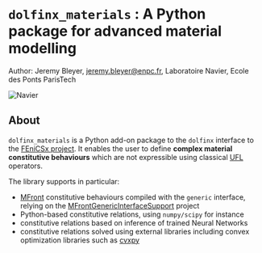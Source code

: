 # `dolfinx_materials` : A Python package for advanced material modelling

Author: Jeremy Bleyer, jeremy.bleyer@enpc.fr, Laboratoire Navier, Ecole des Ponts ParisTech

![Navier](https://navier-lab.fr/wp-content/uploads/2021/11/NAVIER-LOGO-COULEUR-RVB-ECRAN-72ppp_pour-site.png)


## About

`dolfinx_materials` is a Python add-on package to the `dolfinx` interface to the [FEniCSx project](https://fenicsproject.org/).
It enables the user to define **complex material constitutive behaviours** which are not expressible using classical [UFL](https://fenics.readthedocs.io/projects/ufl/en/latest/) operators.

The library supports in particular:
- [MFront](https://tfel.sourceforge.net/) constitutive behaviours compiled with the `generic` interface, relying on the [MFrontGenericInterfaceSupport](https://github.com/thelfer/MFrontGenericInterfaceSupport) project
- Python-based constitutive relations, using `numpy/scipy` for instance
- constitutive relations based on inference of trained Neural Networks
- constitutive relations solved using external libraries including convex optimization libraries such as [cvxpy](http://cvxpy.org/)


